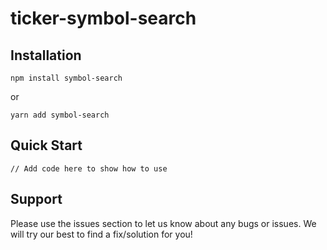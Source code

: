 # ticker-symbol-search

## Installation

`npm install symbol-search`

or

`yarn add symbol-search`

## Quick Start

```
// Add code here to show how to use
```

## Support

Please use the issues section to let us know about any bugs or issues. We will try our best to find a fix/solution for you!
